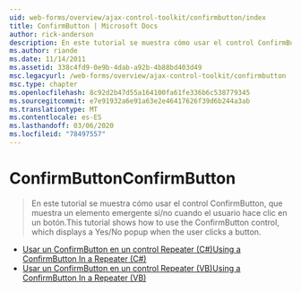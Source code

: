 ```yaml
---
uid: web-forms/overview/ajax-control-toolkit/confirmbutton/index
title: ConfirmButton | Microsoft Docs
author: rick-anderson
description: En este tutorial se muestra cómo usar el control ConfirmButton, que muestra un elemento emergente sí/no cuando el usuario hace clic en un botón.
ms.author: riande
ms.date: 11/14/2011
ms.assetid: 338c4fd9-0e9b-4dab-a92b-4b88bd403d49
msc.legacyurl: /web-forms/overview/ajax-control-toolkit/confirmbutton
msc.type: chapter
ms.openlocfilehash: 8c92d2b47d55a164100fa61fe336b6c538779345
ms.sourcegitcommit: e7e91932a6e91a63e2e46417626f39d6b244a3ab
ms.translationtype: MT
ms.contentlocale: es-ES
ms.lasthandoff: 03/06/2020
ms.locfileid: "78497557"
---
```

# <a name="confirmbutton"></a><span data-ttu-id="d76c1-103">ConfirmButton</span><span class="sxs-lookup"><span data-stu-id="d76c1-103">ConfirmButton</span></span>

> <span data-ttu-id="d76c1-104">En este tutorial se muestra cómo usar el control ConfirmButton, que muestra un elemento emergente sí/no cuando el usuario hace clic en un botón.</span><span class="sxs-lookup"><span data-stu-id="d76c1-104">This tutorial shows how to use the ConfirmButton control, which displays a Yes/No popup when the user clicks a button.</span></span>

- [<span data-ttu-id="d76c1-105">Usar un ConfirmButton en un control Repeater (C#)</span><span class="sxs-lookup"><span data-stu-id="d76c1-105">Using a ConfirmButton In a Repeater (C#)</span></span>](using-a-confirmbutton-in-a-repeater-cs.md)
- [<span data-ttu-id="d76c1-106">Usar un ConfirmButton en un control Repeater (VB)</span><span class="sxs-lookup"><span data-stu-id="d76c1-106">Using a ConfirmButton In a Repeater (VB)</span></span>](using-a-confirmbutton-in-a-repeater-vb.md)
